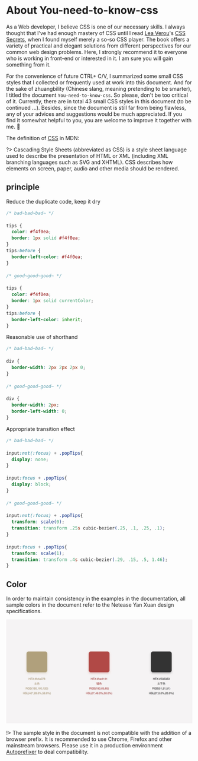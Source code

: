 
# About You-need-to-know-css

As a Web developer, I believe CSS is one of our necessary skills. I always thought that I've had enough mastery of CSS until I read [Lea Verou](http://lea.verou.me/about/)'s [CSS Secrets](https://item.jd.com/11911279.html), when I found myself merely a so-so CSS player. The book offers a variety of practical and elegant solutions from different perspectives for our common web design problems. Here, I strongly recommend it to everyone who is working in front-end or interested in it. I am sure you will gain something from it.

For the convenience of future CTRL+ C/V, I summarized some small CSS styles that I collected or frequently used at work into this document. And for the sake of zhuangbility (Chinese slang, meaning pretending to be smarter), I titled the document `You-need-to-know-css`. So please, don't be too critical of it. Currently, there are in total 43 small CSS styles in this document (to be continued ...). Besides, since the document is still far from being flawless, any of your advices and suggestions would be much appreciated. If you find it somewhat helpful to you, you are welcome to improve it together with me. :memo:

The definition of [CSS](https://developer.mozilla.org/zh-CN/docs/Web/CSS) in MDN:

?> Cascading Style Sheets (abbreviated as CSS) is a style sheet language used to describe the presentation of HTML or XML (including XML branching languages such as SVG and XHTML). CSS describes how elements on screen, paper, audio and other media should be rendered.

<!-- The definition of CSS in my understanding:

?> A "language" that gives users visual pleasure, a language worthy of continuous exploration by web developers. -->

## principle

Reduce the duplicate code, keep it dry

```css
/* bad~bad~bad~ */

tips {
  color: #f4f0ea;
  border: 1px solid #f4f0ea;
}
tips:before {
  border-left-color: #f4f0ea;
}

/* good~good~good~ */

tips {
  color: #f4f0ea;
  border: 1px solid currentColor;
}
tips:before {
  border-left-color: inherit;
}
```

Reasonable use of shorthand

```css
/* bad~bad~bad~ */

div {
  border-width: 2px 2px 2px 0;
}

/* good~good~good~ */

div {
  border-width: 2px;
  border-left-width: 0;
}
```

Appropriate transition effect

```css
/* bad~bad~bad~ */

input:not(:focus) + .popTips{
  display: none;
}

input:focus + .popTips{
  display: block;
}

/* good~good~good~ */

input:not(:focus) + .popTips{
  transform: scale(0);
  transition: transform .25s cubic-bezier(.25, .1, .25, .1);
}

input:focus + .popTips{
  transform: scale(1);
  transition: transform .4s cubic-bezier(.29, .15, .5, 1.46);
}
```

## Color

In order to maintain consistency in the examples in the documentation, all sample colors in the document refer to the Netease Yan Xuan design specifications.

![color](static/colors_guide.jpeg)

!> The sample style in the document is not compatible with the addition of a browser prefix. It is recommended to use Chrome, Firefox and other mainstream browsers. Please use it in a production environment [Autoprefixer](https://www.npmjs.com/package/autoprefixer) to deal compatibility.
